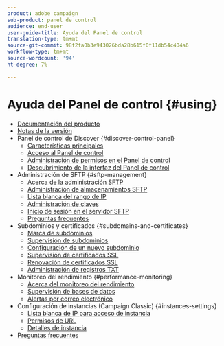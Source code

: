 ```yaml
---
product: adobe campaign
sub-product: panel de control
audience: end-user
user-guide-title: Ayuda del Panel de control
translation-type: tm+mt
source-git-commit: 98f2fa0b3e943026bda28b615f0f11db54c404a6
workflow-type: tm+mt
source-wordcount: '94'
ht-degree: 7%

---
```



# Ayuda del Panel de control {#using}

+ [Documentación del producto](control-panel-home.md)
+ [Notas de la versión](release-notes.md)
+ Panel de control de Discover {#discover-control-panel}
   + [Características principales](discover/using/key-features.md)
   + [Acceso al Panel de control](discover/using/accessing-control-panel.md)
   + [Administración de permisos en el Panel de control](discover/using/managing-permissions.md)
   + [Descubrimiento de la interfaz del Panel de control](discover/using/discovering-the-interface.md)
+ Administración de SFTP {#sftp-management}
   + [Acerca de la administración SFTP](sftp/using/about-sftp-management.md)
   + [Administración de almacenamientos SFTP](sftp/using/sftp-storage-management.md)
   + [Lista blanca del rango de IP](sftp/using/ip-range-whitelisting.md)
   + [Administración de claves](sftp/using/key-management.md)
   + [Inicio de sesión en el servidor SFTP](sftp/using/logging-into-sftp-server.md)
   + [Preguntas frecuentes](sftp/using/common-questions.md)
+ Subdominios y certificados {#subdomains-and-certificates}
   + [Marca de subdominios](subdomains-certificates/using/subdomains-branding.md)
   + [Supervisión de subdominios](subdomains-certificates/using/monitoring-subdomains.md)
   + [Configuración de un nuevo subdominio](subdomains-certificates/using/setting-up-new-subdomain.md)
   + [Supervisión de certificados SSL](subdomains-certificates/using/monitoring-ssl-certificates.md)
   + [Renovación de certificados SSL](subdomains-certificates/using/renewing-subdomain-certificate.md)
   + [Administración de registros TXT](subdomains-certificates/using/managing-txt-records.md)
+ Monitoreo del rendimiento {#performance-monitoring}
   + [Acerca del monitoreo del rendimiento](performance-monitoring/using/about-performance-monitoring.md)
   + [Supervisión de bases de datos](performance-monitoring/using/database-monitoring.md)
   + [Alertas por correo electrónico](performance-monitoring/using/email-alerting.md)
+ Configuración de instancias (Campaign Classic) {#instances-settings}
   + [Lista blanca de IP para acceso de instancia](instances-settings/using/ip-whitelisting-instance-access.md)
   + [Permisos de URL](instances-settings/using/url-permissions.md)
   + [Detalles de instancia](instances-settings/using/instance-details.md)
+ [Preguntas frecuentes](faq.md)
